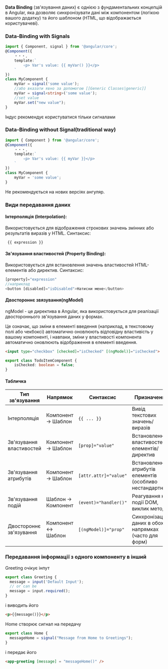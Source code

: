 
**Data Binding** (зв'язування даних) є однією з фундаментальних концепцій в Angular, яка дозволяє синхронізувати дані між компонентом (логікою вашого додатку) та його шаблоном (HTML, що відображається користувачеві).

### Data-Binding with Signals
```ts
import { Component, signal } from '@angular/core';
@Component({
	・・・,
	template:`
		‹p> Var's value: {{ myVar() }}</p>
	`
})
class MyComponent {
	myVar = signal('some value');
	//або вказати явно за допомогою [[Generic Classes|generic]]
	myVar = signal<string>('some value');
	//set value
	myVar.set("new value");
}
```
Індус рекомендує користуватися тільки сигналами
### Data-Binding without Signal(traditional way)
```ts
import { Component } from '@angular/core';
@Component({
	・・・,
	template:`
		‹p> Var's value: {{ myVar }}</p>
	`
})
class MyComponent {
	myVar = 'some value';
}
```
Не рекомендується на нових версіях ангуляр.

### Види передавання даних

#### Інтерполяція (Interpolation): 
Використовується для відображення строкових значень змінних або результатів виразів у HTML. Синтаксис:
```ts
 ⁠{{ expression }}
```

#### Зв'язування властивостей (Property Binding): 

Використовується для встановлення значень властивостей HTML-елементів або директив. Синтаксис: ⁠
```ts
[property]="expression"
//наприклад
<button [disabled]="isDisabled">Натисни мене</button>
```

#### Двостороннє звязування(ngModel)

ngModel - це директива в Angular, яка використовується для реалізації двостороннього зв'язування даних у формах. 

Це означає, що зміни в елементі введення (наприклад, в текстовому полі або чекбоксі) автоматично оновлюють відповідну властивість у вашому компоненті, і навпаки, зміни у властивості компонента автоматично оновлюють відображення в елементі введення.
```html title:.html
<input type="checkbox" [checked]="isChecked" [(ngModel)]="isChecked">
```
```ts title:.ts
export class TodoItemComponent {  
    isChecked: boolean = false;  
}
```

#### Табличка

| Тип зв'язування          | Напрямок             | Синтаксис              | Призначення                                               |
| ------------------------ | -------------------- | ---------------------- | --------------------------------------------------------- |
| Інтерполяція             | Компонент -> Шаблон  | ⁠`{{ ... }}`           | Вивід текстових значень/виразів                           |
| Зв'язування властивостей | Компонент -> Шаблон  | ⁠`[prop]="value"`      | Встановлення властивостей елементів/директив              |
| Зв'язування атрибутів    | Компонент -> Шаблон  | ⁠`[attr.attr]="value"` | Встановлення атрибутів елементів (особливо нестандартних) |
| Зв'язування подій        | Шаблон -> Компонент  | ⁠`(event)="handler()"` | Реагування на події DOM, виклик методів                   |
| Двостороннє зв'язування  | Компонент <-> Шаблон | ⁠`[(ngModel)]="prop"`  | Синхронізація даних в обох напрямках (часто для форм)     |



### Передавання інформації з одного компоненту в інший

Greeting очікує інпут
```ts title:greetings.ts
export class Greeting {  
  message = input('Default Input');  
  // or can be
  message = input.required();
}
```
і виводить його
```html title:greeting.html 
<p>{{message()}}</p>
```

Home створює сигнал на передачу
```ts title:home.ts
export class Home {  
  messageHome = signal("Message from Home to Greetings");  
}
```
і передає його 
```html title:home.html 
<app-greeting [message] = "messageHome()" />
```

